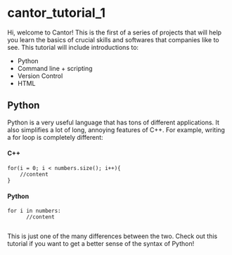 # cantor_tutorial_1
<p>Hi, welcome to Cantor! This is the first of a series of projects that will help you learn the basics of crucial skills and softwares that companies like to see. This tutorial will include introductions to:
</p>
<ul>
  <li>Python</li>
  <li>Command line + scripting</li>
  <li>Version Control</li>
  <li>HTML</li>
</ul>
 
<h2>Python</h2>
<p>
  Python is a very useful language that has tons of different applications. It also simplifies a lot of long, annoying features of C++. For example, writing a for loop is completely different:
</p>
<p>
<h4>C++</h4>
<code>for(i = 0; i < numbers.size(); i++){
    //content
}
</code>
 </p>

<p>
 <h4>Python</h4>
<code>for i in numbers: 
      //content
 </code>
</p>

<p>
  This is just one of the many differences between the two. Check out this tutorial if you want to get a better sense of the syntax of Python! 
</p>
